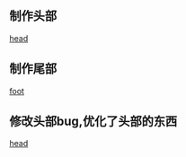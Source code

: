 ## 制作头部
[head](https://github.com/ChaoBaoxiaokun/kda/blob/master/views/head.ejs)

## 制作尾部
[foot](https://github.com/ChaoBaoxiaokun/kda/blob/master/views/foot.ejs)

## 修改头部bug,优化了头部的东西
[head](https://github.com/ChaoBaoxiaokun/kda/blob/master/views/head.ejs)

